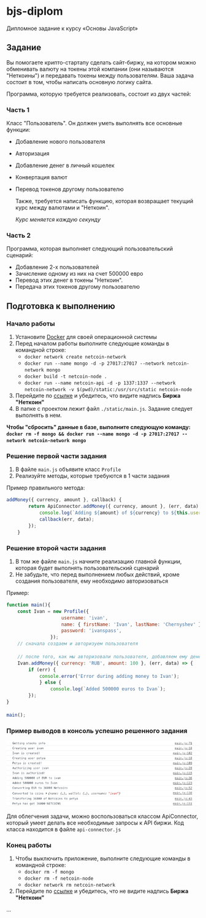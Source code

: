# bjs-diplom

Дипломное задание к курсу «Основы JavaScript»

## Задание

Вы помогаете крипто-стартапу сделать сайт-биржу, на котором можно обменивать валюту на токены этой компании (они называются "Неткоины") и передавать токены между пользователям.
Ваша задача состоит в том, чтобы написать основную логику сайта.

Программа, которую требуется реализовать, состоит из двух частей:

### Часть 1

Класс "Пользователь". Он должен уметь выполнять все основные функции:

-   Добавление нового пользователя
-   Авторизация
-   Добавление денег в личный кошелек
-   Конвертация валют
-   Перевод токенов другому пользователю

    Также, требуется написать функцию, которая возвращает текущий курс между валютами и "Неткоин".

    _Курс меняется каждую секунду_

### Часть 2

Программа, которая выполняет следующий пользовательский сценарий:

-   Добавление 2-х пользователей
-   Зачисление одному из них на счет 500000 евро
-   Перевод этих денег в токены "Неткоин".
-   Передача этих токенов другому пользователю

## Подготовка к выполнению

### Начало работы

1. Установите [Docker](https://docs.docker.com/install/) для своей операционной системы
1. Перед началом работы выполните следующие команды в командной строке:
    - `docker network create netcoin-network`
    - `docker run --name mongo -d -p 27017:27017 --network netcoin-network mongo`
    - `docker build -t netcoin-node .`
    - `docker run --name netcoin-api -d -p 1337:1337 --network netcoin-network -v $(pwd)/static:/usr/src/static netcoin-node`
1. Перейдите по [ссылке](http://localhost:1337) и убедитесь, что видите надпись **Биржа "Неткоин"**
1. В папке с проектом лежит файл `./static/main.js`. Задание следует выполнять в нем.

**Чтобы "сбросить" данные в базе, выполните следующую команду: `docker rm -f mongo && docker run --name mongo -d -p 27017:27017 --network netcoin-network mongo`**

### Решение первой части задания

1. В файле `main.js` объявите класс `Profile`
1. Реализуйте методы, которые требуются в 1 части задания

Пример правильного метода:

```javascript
addMoney({ currency, amount }, callback) {
        return ApiConnector.addMoney({ currency, amount }, (err, data) => {
            console.log(`Adding ${amount} of ${currency} to ${this.username}`);
            callback(err, data);
        });
    }
```

### Решение второй части задания

1. В том же файле `main.js` начните реализацию главной функции, которая будет выполнять пользовательский сценарий
1. Не забудьте, что перед выполнением любых действий, кроме создания пользователя, ему необходимо авторизоваться

Пример:

```javascript
function main(){
    const Ivan = new Profile({
                    username: 'ivan',
                    name: { firstName: 'Ivan', lastName: 'Chernyshev' },
                    password: 'ivanspass',
                });
    // сначала создаем и авторизуем пользователя

    // после того, как мы авторизовали пользователя, добавляем ему денег в кошелек
    Ivan.addMoney({ currency: 'RUB', amount: 100 }, (err, data) => {
        if (err) {
            console.error('Error during adding money to Ivan');
            } else {
                console.log(`Added 500000 euros to Ivan`);
        });
}

main();
```

### Пример выводов в консоль успешно решенного задания

![Пример вывода](/output.png)

Для облегчения задачи, можно воспользоваться классом ApiConnector, который умеет делать все необходимые запросы к API биржи. Код класса находится в файле `api-connector.js`

### Конец работы

1. Чтобы выключить приложение, выполните следующие команды в командной строке:
    - `docker rm -f mongo`
    - `docker rm -f netcoin-node`
    - `docker network rm netcoin-network`
1. Перейдите по [ссылке](http://localhost:1337) и убедитесь, что не видите надпись **Биржа "Неткоин"**

...
